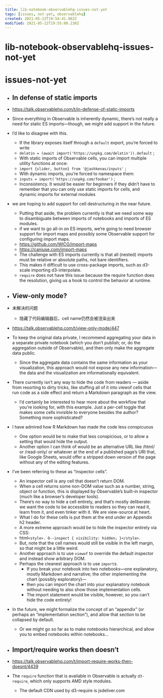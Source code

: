 ```yaml
---
title: lib-notebook-observablehq-issues-not-yet
tags: [issues, not-yet, observablehq]
created: 2021-05-22T19:54:41.082Z
modified: 2021-05-22T19:55:00.238Z
---
```


# lib-notebook-observablehq-issues-not-yet

# issues-not-yet

- ## In defense of static imports
- https://talk.observablehq.com/t/in-defense-of-static-imports
- Since everything in Observable is inherently dynamic, there’s not really a need for static ES imports—though, we might add support in the future.
- I’d like to disagree with this.
  - If the library exposes itself through a `default` export, you’re forced to write
  - `delatin = (await import('https://unpkg.com/delatin')).default` ; 
  - With static imports of Observable cells, you can import multiple utility functions at once:
  - `import {slider, button} from '@jashkenas/inputs'` ; 
  - With dynamic imports, you’re forced to namespace them:
  - `inputs = import('https://unpkg.com/foobar')` ; 
  - Inconsistency. It would be easier for beginners if they didn’t have to remember that you can only use static imports for cells, and dynamic imports for external modules
- we are hoping to add support for cell destructuring in the near future.
  - Putting that aside, the problem currently is that we need some way to disambiguate between imports of notebooks and imports of ES modules.
  - if we want to go all-in on ES imports, we’re going to need browser support for import maps and possibly some Observable support for configuring import maps.
  - https://github.com/WICG/import-maps
  - https://caniuse.com/import-maps
  - The challenge with ES imports currently is that all (nested) imports must be relative or absolute paths, not bare identifiers. 
  - This makes it difficult to use cross-package imports, such as d3-scale importing d3-interpolate. 
  - `require` does not have this issue because the require function does the resolution, giving us a hook to control the behavior at runtime.

- ## View-only mode?

- 未解决的问题
  - 隐藏了代码编辑器后，cell name仍然会被渲染出来

- https://talk.observablehq.com/t/view-only-mode/447
- To keep the original data private, I recommend aggregating your data in a separate private notebook (which you don’t publish; or, do the aggregation outside of Observable), and then only make the aggregate data public. 
  - Since the aggregate data contains the same information as your visualization, this approach would not expose any new information—the data and the visualization are informationally equivalent.
- There currently isn’t any way to hide the code from readers — aside from resorting to dirty tricks, like stuffing all of it into viewof cells that run code as a side effect and return a Markdown paragraph as the view.
  - I’d certainly be interested to hear more about the workflow that you’re looking for, with this example. Just a per-cell toggle that makes some cells invisible to everyone besides the author? Something more sophisticated?
- I have admired how R Markdown has made the code less conspicuous
  - One option would be to make that less conspicious, or to allow a setting that would hide the output. 
  - Another option I can think of would be an alternative URL like /html/ or /read-only/ or whatever at the end of a published page’s URI that, like Google Sheets, would offer a stripped down version of the page without any of the editing features.
- I’ve been referring to these as “inspector cells”. 
  - An inspector cell is any cell that doesn’t return DOM. 
  - When a cell returns some non-DOM value such as a number, string, object or function, this is displayed by Observable’s built-in inspector (much like a browser’s developer tools).
  - There’s no way to hide a cell entirely, and that’s mostly deliberate: we want the code to be accessible to readers so they can read it, learn from it, and even tinker with it. We are view-source at heart.
  - What I do for these cells is put them at the end under an Appendix h2 header.
  - A more extreme approach would be to hide the inspector entirely via CSS:
  - html`<style>. O--inspect { visibility: hidden; }</style>`.
  - But, note that the cell names would still be visible in the left margin, so that might be a little weird.
  - Another approach is to use `viewof` to override the default inspector and instead show arbitrary DOM.
  - Perhaps the cleanest approach is to use `import`s. 
    - If you break your notebook into two notebooks—one explanatory, mostly Markdown and narrative; the other implementing the chart (possibly exploratory)—
    - then you can import the chart into your explanatory notebook without needing to also show those implementation cells. 
    - The import statement would be visible, however, so you can’t hide the code entirely!
- In the future, we might formalize the concept of an “appendix” (or perhaps an “implementation section”), and allow that section to be collapsed by default. 
  - Or we might go so far as to make notebooks hierarchical, and allow you to embed notebooks within notebooks…

- ## Import/require works then doesn’t
- https://talk.observablehq.com/t/import-require-works-then-doesnt/4439
- The `require` function that is available in Observable is actually `d3-require`, which only supports AMD style modules.
  - The default CDN used by d3-require is jsdeliver.com
